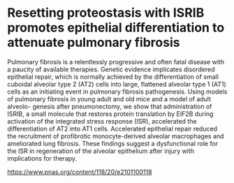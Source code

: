# Resetting proteostasis with ISRIB promotes epithelial differentiation to attenuate pulmonary fibrosis

Pulmonary fibrosis is a relentlessly progressive and often fatal disease with a paucity of available therapies. 
Genetic evidence implicates disordered epithelial repair, which is normally achieved by the differentiation 
of small cuboidal alveolar type 2 (AT2) cells into large, flattened alveolar type 1 (AT1) cells as 
an initiating event in pulmonary fibrosis pathogenesis. Using models of pulmonary fibrosis in young adult 
and old mice and a model of adult alveolo- genesis after pneumonectomy, we show that administration of ISRIB, 
a small molecule that restores protein translation by EIF2B during activation of the integrated stress 
response (ISR), accelerated the differentiation of AT2 into AT1 cells. Accelerated epithelial repair reduced 
the recruitment of profibrotic monocyte-derived alveolar macrophages and ameliorated lung fibrosis. These 
findings suggest a dysfunctional role for the ISR in regeneration of the alveolar epithelium after injury 
with implications for therapy.

https://www.pnas.org/content/118/20/e2101100118


